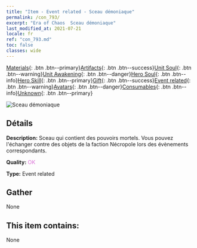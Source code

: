 ```yaml
---
title: "Item - Event related - Sceau démoniaque"
permalink: /con_793/
excerpt: "Era of Chaos  Sceau démoniaque"
last_modified_at: 2021-07-21
locale: fr
ref: "con_793.md"
toc: false
classes: wide
---
```

 [Materials](/ItemsFR/){: .btn .btn--primary}[Artifacts](/ItemsFR/Artifacts/){: .btn .btn--success}[Unit Soul](/ItemsFR/UnitSoul/){: .btn .btn--warning}[Unit Awakening](/ItemsFR/UnitAwakening/){: .btn .btn--danger}[Hero Soul](/ItemsFR/HeroSoul/){: .btn .btn--info}[Hero Skill](/ItemsFR/HeroSkill/){: .btn .btn--primary}[Gift](/ItemsFR/Gift/){: .btn .btn--success}[Event related](/ItemsFR/Events/){: .btn .btn--warning}[Avatars](/ItemsFR/Avatars/){: .btn .btn--danger}[Consumables](/ItemsFR/Consumables/){: .btn .btn--info}[Unknown](/ItemsFR/Unknown/){: .btn .btn--primary}

 ![Sceau démoniaque](/images/t/i_3051.png)

## Détails
 **Description:** Sceau qui contient des pouvoirs mortels. Vous pouvez l'échanger contre des objets de la faction Nécropole lors des évènements correspondants.

 **Quality:** <span style="color: #DA70D6">OK</span>

 **Type:** Event related

## Gather

  None

## This item contains:

  None

